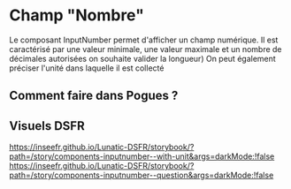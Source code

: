 # Champ "Nombre"

Le composant InputNumber permet d'afficher un champ numérique.
Il est caractérisé par une valeur minimale, une valeur maximale et un nombre de décimales autorisées on souhaite valider la longueur)
On peut également préciser l'unité dans laquelle il est collecté

## Comment faire dans Pogues ?


## Visuels DSFR
https://inseefr.github.io/Lunatic-DSFR/storybook/?path=/story/components-inputnumber--with-unit&args=darkMode:!false
https://inseefr.github.io/Lunatic-DSFR/storybook/?path=/story/components-inputnumber--question&args=darkMode:!false

